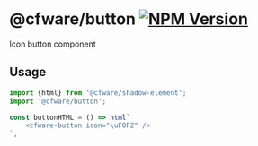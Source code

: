 # @cfware/button [![NPM Version][npm-image]][npm-url]

Icon button component

## Usage

```js
import {html} from '@cfware/shadow-element';
import '@cfware/button';

const buttonHTML = () => html`
	<cfware-button icon="\uF0F2" />
`;
```

[npm-image]: https://img.shields.io/npm/v/@cfware/button.svg
[npm-url]: https://npmjs.org/package/@cfware/button
